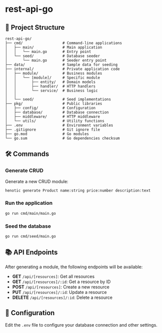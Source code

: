 # rest-api-go

## 🚀 Project Structure

```
rest-api-go/
├── cmd/                  # Command-line applications
│   ├── main/             # Main application
│   │   └── main.go       # Entry point
│   └── seed/             # Database seeder
│       └── main.go       # Seeder entry point
├── data/                 # Sample data for seeding
├── internal/             # Private application code
│   ├── module/           # Business modules
│   │   └── [module]/     # Specific module
│   │       ├── entity/   # Domain models
│   │       ├── handler/  # HTTP handlers
│   │       └── service/  # Business logic
│   │       
│   └── seed/             # Seed implementations
├── pkg/                  # Public libraries
│   ├── config/           # Configuration
│   ├── database/         # Database connection
│   ├── middleware/       # HTTP middleware
│   └── utils/            # Utility functions
├── .env                  # Environment variables
├── .gitignore            # Git ignore file
├── go.mod                # Go modules
└── go.sum                # Go dependencies checksum
```

## 🛠️ Commands

### Generate CRUD

Generate a new CRUD module:

```bash
henotic generate Product name:string price:number description:text
```

### Run the application

```bash
go run cmd/main/main.go
```

### Seed the database

```bash
go run cmd/seed/main.go
```

## 📚 API Endpoints

After generating a module, the following endpoints will be available:

- **GET** `/api/[resources]`: Get all resources
- **GET** `/api/[resources]/:id`: Get a resource by ID
- **POST** `/api/[resources]`: Create a new resource
- **PUT** `/api/[resources]/:id`: Update a resource
- **DELETE** `/api/[resources]/:id`: Delete a resource

## 🔧 Configuration

Edit the `.env` file to configure your database connection and other settings.
